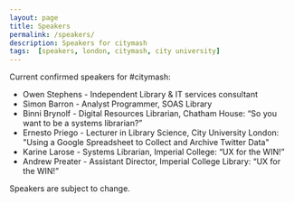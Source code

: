 ```yaml
---
layout: page
title: Speakers
permalink: /speakers/
description: Speakers for citymash
tags:  [speakers, london, citymash, city university]
---
```


Current confirmed speakers for \#citymash:

* Owen Stephens - Independent Library & IT services consultant
* Simon Barron - Analyst Programmer, SOAS Library
* Binni Brynolf - Digital Resources Librarian, Chatham House: “So you want to be a systems librarian?”
* Ernesto Priego - Lecturer in Library Science, City University London: "Using a Google Spreadsheet to Collect and Archive Twitter Data"
* Karine Larose - Systems Librarian, Imperial College: “UX for the WIN!”
* Andrew Preater - Assistant Director, Imperial College Library: “UX for the WIN!”

Speakers are subject to change.


